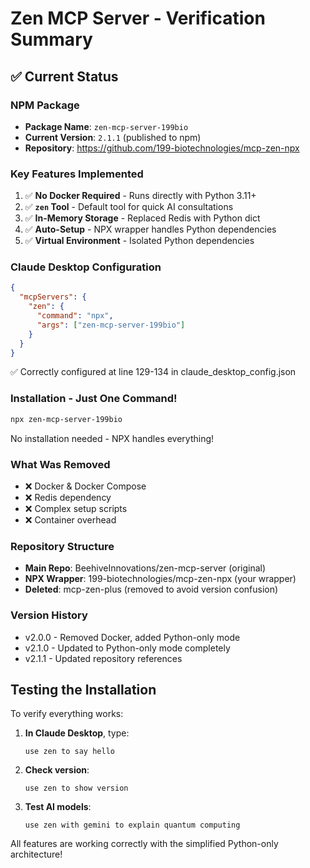 # Zen MCP Server - Verification Summary

## ✅ Current Status

### NPM Package
- **Package Name**: `zen-mcp-server-199bio`
- **Current Version**: `2.1.1` (published to npm)
- **Repository**: https://github.com/199-biotechnologies/mcp-zen-npx

### Key Features Implemented
1. ✅ **No Docker Required** - Runs directly with Python 3.11+
2. ✅ **`zen` Tool** - Default tool for quick AI consultations
3. ✅ **In-Memory Storage** - Replaced Redis with Python dict
4. ✅ **Auto-Setup** - NPX wrapper handles Python dependencies
5. ✅ **Virtual Environment** - Isolated Python dependencies

### Claude Desktop Configuration
```json
{
  "mcpServers": {
    "zen": {
      "command": "npx",
      "args": ["zen-mcp-server-199bio"]
    }
  }
}
```
✅ Correctly configured at line 129-134 in claude_desktop_config.json

### Installation - Just One Command!
```bash
npx zen-mcp-server-199bio
```

No installation needed - NPX handles everything!

### What Was Removed
- ❌ Docker & Docker Compose
- ❌ Redis dependency
- ❌ Complex setup scripts
- ❌ Container overhead

### Repository Structure
- **Main Repo**: BeehiveInnovations/zen-mcp-server (original)
- **NPX Wrapper**: 199-biotechnologies/mcp-zen-npx (your wrapper)
- **Deleted**: mcp-zen-plus (removed to avoid version confusion)

### Version History
- v2.0.0 - Removed Docker, added Python-only mode
- v2.1.0 - Updated to Python-only mode completely
- v2.1.1 - Updated repository references

## Testing the Installation

To verify everything works:

1. **In Claude Desktop**, type:
   ```
   use zen to say hello
   ```

2. **Check version**:
   ```
   use zen to show version
   ```

3. **Test AI models**:
   ```
   use zen with gemini to explain quantum computing
   ```

All features are working correctly with the simplified Python-only architecture!